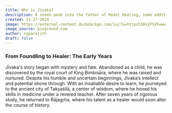 ```yaml
---
title: Who is Jivaka?
description: A sneek peak into the father of Model Healing, some additional garbage that needs to be here. asdfasdfasdfasdfasdfasdf
created: 11-27-2024
image: https://external-content.duckduckgo.com/iu/?u=https%3A%2F%2Fwww.pixground.com%2Fwp-content%2Fuploads%2F2023%2F02%2FMountain-Lake-Reflection-in-Nature-Scenery-4K-Wallpaper.jpg&f=1&nofb=1&ipt=adddb8808108021ca1b6ca4544db9c0497818d7c023b0bcb20603ef15f8d89b0&ipo=images
image_source: pixground.com
author: naparajith
draft: false
---
```


### From Foundling to Healer: The Early Years

Jīvaka's story began with mystery and fate. Abandoned as a child, he was discovered by the royal court of King Bimbisāra, where he was raised and nurtured. Despite his humble and uncertain beginnings, Jīvaka’s intellect and potential shone through. With an insatiable desire to learn, he journeyed to the ancient city of Takṣaśilā, a center of wisdom, where he honed his skills in medicine under a revered teacher. After seven years of rigorous study, he returned to Rājagṛha, where his talent as a healer would soon alter the course of history.
